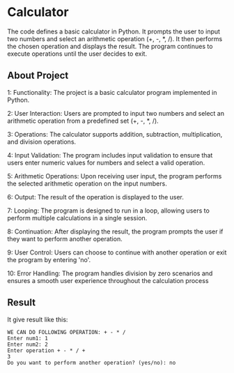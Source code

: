
# Calculator

The code defines a basic calculator in Python. It prompts the user to input two numbers and select an arithmetic operation (+, -, *, /). It then performs the chosen operation and displays the result. The program continues to execute operations until the user decides to exit.


## About Project
1: Functionality: The project is a basic calculator program implemented in Python.

2: User Interaction: Users are prompted to input two numbers and select an arithmetic operation from a predefined set (+, -, *, /).

3: Operations: The calculator supports addition, subtraction, multiplication, and division operations.

4: Input Validation: The program includes input validation to ensure that users enter numeric values for numbers and select a valid operation.

5: Arithmetic Operations: Upon receiving user input, the program performs the selected arithmetic operation on the input numbers.

6: Output: The result of the operation is displayed to the user.

7: Looping: The program is designed to run in a loop, allowing users to perform multiple calculations in a single session.

8: Continuation: After displaying the result, the program prompts the user if they want to perform another operation.

9: User Control: Users can choose to continue with another operation or exit the program by entering 'no'.

10: Error Handling: The program handles division by zero scenarios and ensures a smooth user experience throughout the calculation process
## Result
It give result like this:

    WE CAN DO FOLLOWING OPERATION: + - * / 
    Enter num1: 1
    Enter num2: 2
    Enter operation + - * / +
    3
    Do you want to perform another operation? (yes/no): no
